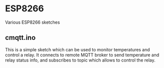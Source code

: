 # ESP8266
Various ESP8266 sketches

## cmqtt.ino

This is a simple sketch which can be used to monitor temperatures and control a relay.
It connects to remote MQTT broker to send temperature and relay status info, and subscribes to topic which allows to control the relay.
